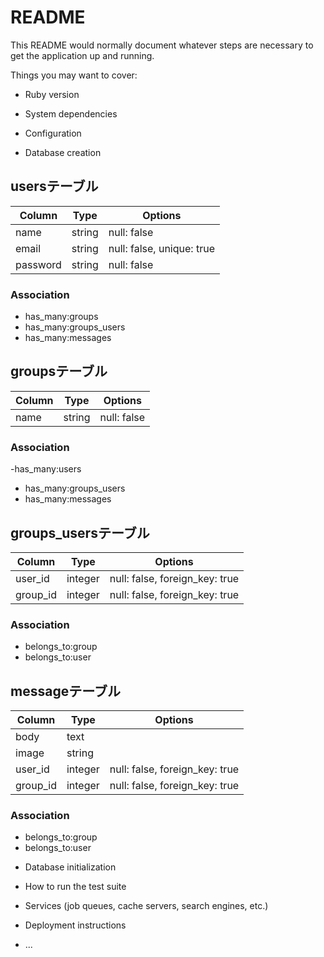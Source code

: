 # README

This README would normally document whatever steps are necessary to get the
application up and running.

Things you may want to cover:

* Ruby version

* System dependencies

* Configuration

* Database creation

## usersテーブル
|Column|Type|Options|
|------|----|-------|
|name|string|null: false|
|email|string|null: false, unique: true|
|password|string|null: false|

### Association
- has_many:groups
- has_many:groups_users
- has_many:messages

## groupsテーブル
|Column|Type|Options|
|------|----|-------|
|name|string|null: false|

### Association
-has_many:users
- has_many:groups_users
- has_many:messages

## groups_usersテーブル
|Column|Type|Options|
|------|----|-------|
|user_id|integer|null: false, foreign_key: true|
|group_id|integer|null: false, foreign_key: true|

### Association
- belongs_to:group
- belongs_to:user

## messageテーブル
|Column|Type|Options|
|------|----|-------|
|body|text||
|image|string||
|user_id|integer|null: false, foreign_key: true|
|group_id|integer|null: false, foreign_key: true|

### Association
- belongs_to:group
- belongs_to:user

* Database initialization

* How to run the test suite

* Services (job queues, cache servers, search engines, etc.)

* Deployment instructions

* ...
